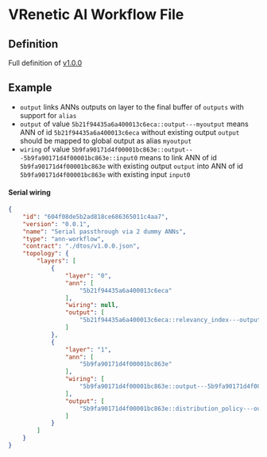 
VRenetic AI Workflow File
=========================

Definition
----------

Full definition of [v1.0.0](/data/manifests/workflow/v1.0.0.json)

Example
-------

* `output` links ANNs outputs on layer to the final buffer of `outputs` with support for `alias`
* `output` of value `5b21f94435a6a400013c6eca::output---myoutput` means ANN of id `5b21f94435a6a400013c6eca` without existing output `output` should be mapped to global output as alias `myoutput`
* `wiring` of value `5b9fa90171d4f00001bc863e::output---5b9fa90171d4f00001bc863e::input0` means to link ANN of id `5b9fa90171d4f00001bc863e` with existing output `output` into ANN of id `5b9fa90171d4f00001bc863e` with existing input `input0`

#### Serial wiring
```json
{
    "id": "604f08de5b2ad818ce686365011c4aa7",
    "version": "0.0.1",
    "name": "Serial passthrough via 2 dummy ANNs",
    "type": "ann-workflow",
    "contract": "./dtos/v1.0.0.json",
    "topology": {
        "layers": [
            {
                "layer": "0",
                "ann": [
                    "5b21f94435a6a400013c6eca"
                ],
                "wiring": null,
                "output": [
                    "5b21f94435a6a400013c6eca::relevancy_index---outputAliasName"
                ]
            },
            {
                "layer": "1",
                "ann": [
                    "5b9fa90171d4f00001bc863e"
                ],
                "wiring": [
                    "5b9fa90171d4f00001bc863e::output---5b9fa90171d4f00001bc863e::input0"
                ],
                "output": [
                    "5b9fa90171d4f00001bc863e::distribution_policy---outputAliasName"
                ]
            }
        ]
    }
}
```
